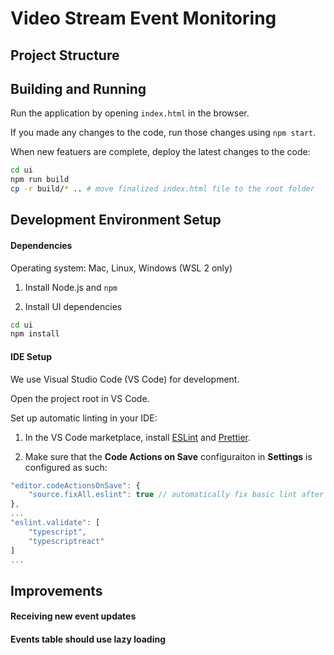 # Video Stream Event Monitoring

## **Project Structure**

## **Building and Running**
Run the application by opening ```index.html``` in the browser.

If you made any changes to the code, run those changes using ```npm start```.

When new featuers are complete, deploy the latest changes to the code:
```bash
cd ui
npm run build
cp -r build/* .. # move finalized index.html file to the root folder
```

## **Development Environment Setup**
#### **Dependencies**
Operating system: Mac, Linux, Windows (WSL 2 only)

1. Install Node.js and ```npm```

2. Install UI dependencies

```bash
cd ui
npm install
```

#### **IDE Setup**
We use Visual Studio Code (VS Code) for development.

Open the project root in VS Code.

Set up automatic linting in your IDE:
1. In the VS Code marketplace, install [ESLint](https://marketplace.visualstudio.com/items?itemName=dbaeumer.vscode-eslint) and [Prettier](https://marketplace.visualstudio.com/items?itemName=esbenp.prettier-vscode).

2. Make sure that the **Code Actions on Save** configuraiton in **Settings** is configured as such:
```js
"editor.codeActionsOnSave": {
    "source.fixAll.eslint": true // automatically fix basic lint after file save
},
...
"eslint.validate": [
    "typescript",
    "typescriptreact"
]
...
```

## **Improvements**

#### Receiving new event updates

#### Events table should use lazy loading